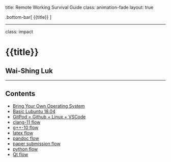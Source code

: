 title: Remote Working Survival Guide
class: animation-fade
layout: true

<!-- This slide will serve as the base layout for all your slides -->
.bottom-bar[
  {{title}}
]

---

class: impact

# {{title}}
## Wai-Shing Luk

---

## Contents

- [Bring Your Own Operating System](byoos.html)
- [Basic Lubuntu 18.04](lubuntu18-04.html)
- [GitPod = Github + Linux + VSCode](gitpod.html)
- [clang-11 flow](clangflow.html)
- [g++-10 flow](conceptsflow.html)
- [latex flow](latexflow.html)
- [pandoc flow](pandocFlow.html)
- [paper submission flow](papersubmissionflow.html)
- [python flow](pythonflow.html)
- [Qt flow](qtflow.html)
